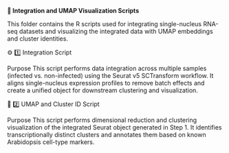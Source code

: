 **🧬 Integration and UMAP Visualization Scripts**

This folder contains the R scripts used for integrating single-nucleus RNA-seq datasets and visualizing the integrated data with UMAP embeddings and cluster identities.

⚙️ 1️⃣ Integration Script 

Purpose
This script performs data integration across multiple samples (infected vs. non-infected) using the Seurat v5 SCTransform workflow.
It aligns single-nucleus expression profiles to remove batch effects and create a unified object for downstream clustering and visualization.

🧭 2️⃣ UMAP and Cluster ID Script 

Purpose
This script performs dimensional reduction and clustering visualization of the integrated Seurat object generated in Step 1.
It identifies transcriptionally distinct clusters and annotates them based on known Arabidopsis cell-type markers.

